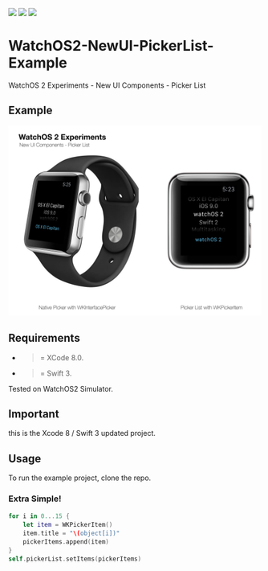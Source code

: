 ![](https://img.shields.io/badge/build-pass-brightgreen.svg?style=flat-square)
![](https://img.shields.io/badge/platform-WatchOS2-ff69b4.svg?style=flat-square)
![](https://img.shields.io/badge/Require-XCode%208-lightgrey.svg?style=flat-square)


# WatchOS2-NewUI-PickerList-Example
WatchOS 2 Experiments - New UI Components - Picker List

## Example

![](https://raw.githubusercontent.com/Sweefties/WatchOS2-NewUI-PickerList-Example/master/source/Apple_Watch_template-PickerList.jpg)

## Requirements

- >= XCode 8.0.
- >= Swift 3.

Tested on WatchOS2 Simulator.

## Important

this is the Xcode 8 / Swift 3 updated project.

## Usage

To run the example project, clone the repo.

### Extra Simple!

```swift
for i in 0...15 {
    let item = WKPickerItem()
    item.title = "\(object[i])"
    pickerItems.append(item)
}
self.pickerList.setItems(pickerItems)
```
